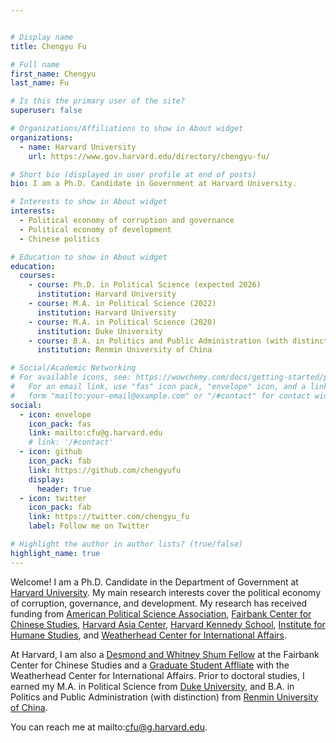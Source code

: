 ```yaml
---


# Display name
title: Chengyu Fu

# Full name
first_name: Chengyu
last_name: Fu

# Is this the primary user of the site?
superuser: false

# Organizations/Affiliations to show in About widget
organizations:
  - name: Harvard University
    url: https://www.gov.harvard.edu/directory/chengyu-fu/

# Short bio (displayed in user profile at end of posts)
bio: I am a Ph.D. Candidate in Government at Harvard University.

# Interests to show in About widget
interests:
  - Political economy of corruption and governance
  - Political economy of development
  - Chinese politics

# Education to show in About widget
education:
  courses:
    - course: Ph.D. in Political Science (expected 2026)
      institution: Harvard University
    - course: M.A. in Political Science (2022)
      institution: Harvard University
    - course: M.A. in Political Science (2020)
      institution: Duke University
    - course: B.A. in Politics and Public Administration (with distinction, 2018)
      institution: Renmin University of China

# Social/Academic Networking
# For available icons, see: https://wowchemy.com/docs/getting-started/page-builder/#icons
#   For an email link, use "fas" icon pack, "envelope" icon, and a link in the
#   form "mailto:your-email@example.com" or "/#contact" for contact widget.
social:
  - icon: envelope
    icon_pack: fas
    link: mailto:cfu@g.harvard.edu
    # link: '/#contact'
  - icon: github
    icon_pack: fab
    link: https://github.com/chengyufu
    display:
      header: true
  - icon: twitter
    icon_pack: fab
    link: https://twitter.com/chengyu_fu
    label: Follow me on Twitter

# Highlight the author in author lists? (true/false)
highlight_name: true
---
```


Welcome! I am a Ph.D. Candidate in the Department of Government at [Harvard University](https://www.gov.harvard.edu/). My main research interests cover the political economy of corruption, governance, and development. My research has received funding from [American Political Science Association](https://www.apsanet.org/About/About-APSA), [Fairbank Center for Chinese Studies](https://fairbank.fas.harvard.edu/), [Harvard Asia Center](https://asiacenter.harvard.edu/), [Harvard Kennedy School](https://www.hks.harvard.edu/), [Institute for Humane Studies](https://www.theihs.org/), and [Weatherhead Center for International Affairs](https://wcfia.harvard.edu/). 

At Harvard, I am also a [Desmond and Whitney Shum Fellow](https://fairbank.fas.harvard.edu/person/chengyu-fu/) at the Fairbank Center for Chinese Studies and a [Graduate Student Affliate](https://wcfia.harvard.edu/people/chengyu-fu) with the Weatherhead Center for International Affairs. Prior to doctoral studies, I earned my M.A. in Political Science from [Duke University](https://polisci.duke.edu/), and B.A. in Politics and Public Administration (with distinction) from [Renmin University of China](http://sis.ruc.edu.cn/).

You can reach me at mailto:cfu@g.harvard.edu.
